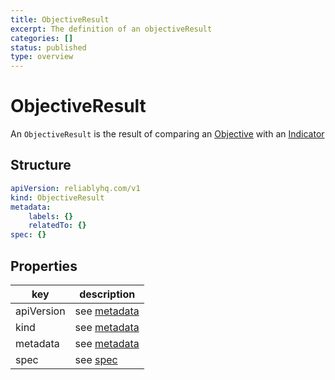 ```yaml
---
title: ObjectiveResult
excerpt: The definition of an objectiveResult
categories: []
status: published
type: overview
---
```

# ObjectiveResult

An `ObjectiveResult` is the result of comparing an [Objective](./objective.md) with an [Indicator](./indicator.md)

## Structure

```yaml
apiVersion: reliablyhq.com/v1
kind: ObjectiveResult
metadata:
    labels: {}
    relatedTo: {}
spec: {}
```

## Properties
| key | description |
|---|---|
| apiVersion | see [metadata](./index.md/#apiVersion) |
| kind | see [metadata](./index.md/#kind) |
| metadata | see [metadata](./inex.md/#metadata) |
| spec | see [spec](./index.md/#spec) |